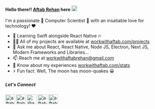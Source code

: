 #### Hello there!! [Aftab Rehan](https://workwithaftab.com) here <img width="18" src="https://github.com/TheDudeThatCode/TheDudeThatCode/raw/master/Assets/Hi.gif" />

I'm a passionate 🚀 Computer Scientist 🤖 with an insatiable love for technology! ❤️

- 🌱 Learning Swift alongside React Native 🔥
- 👨‍💻 All of my projects are available at [workwithaftab.com/projects](https://workwithaftab.com/?tab=portfolio)
- 💬 Ask me about React, React Native, Node JS, Electron, Next JS, Modern Frameworks and Libraries...
- 📫 Reach me at workwithaftabrehan@gmail.com
- 📄 Know about my experiences [workwithaftab.com/stats](https://workwithaftab.com/?tab=portfolio)
- ⚡ Fun fact: Well, The moon has moon-quakes 😀

##### Let's Connect

<p>
<a href="https://linkedin.com/in/aftabrehan" target="_blank"><img src="https://static-00.iconduck.com/assets.00/linkedin-icon-2048x2048-ya5g47j2.png" alt="aftabrehan" height="30" width="30" /></a>
<a href="https://twitter.com/aftabrehan_" target="_blank"><img src="https://cdn4.iconfinder.com/data/icons/social-media-icons-the-circle-set/48/twitter_circle-512.png" alt="aftabrehan" height="30" width="30" /></a>
<a href="https://medium.com/@aftabrehan" target="_blank"><img src="https://cdn.icon-icons.com/icons2/2997/PNG/512/medium_logo_icon_187624.png" alt="@aftabrehan" height="30" width="30" /></a>
<a href="mailto:workwithaftabrehan@gmail.com" target="_blank"><img src="https://cdn.iconscout.com/icon/free/png-256/free-mail-1299-1100772.png?f=webp" alt="aftabrehan" height="30" width="30" /></a>
<a href="https://aftabrehan.com" target="_blank"><img src="https://cdn-icons-png.flaticon.com/512/841/841364.png" alt="aftabrehan" height="30" width="30" /></a>
</p>
